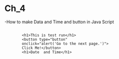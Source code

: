 # Ch_4
-How to make Data and Time and button in Java Script
## 	<body>
            <h1>This is test run</h1>
            <button type="button"
            onclick="alert('Go to the next page.')">
            Click Me!</button>
            <h1>Date  and Time</h1>
            
            
##     <script type="text/javascript">
            now= new Date();
            localtime = now.toString();
            utctime = now.toGMTString();
            document.write("<p><stron> Local time:</strong> " + localtime + "</p>");
            document.write("<p><strong>UTC time:</strong> "+ utctime +
            "</p>");
            hours = now.getHours();
            mins = now.getMinutes();
            secs = now.getSeconds();
            milsec = now.getMilliseconds();
            milsec = now.getMilliseconds();
            document.write(hours + ":" + mins + ":" + secs + ":" + milsec + ":" + milsec);
            document.write("<h2>");
            </script>
